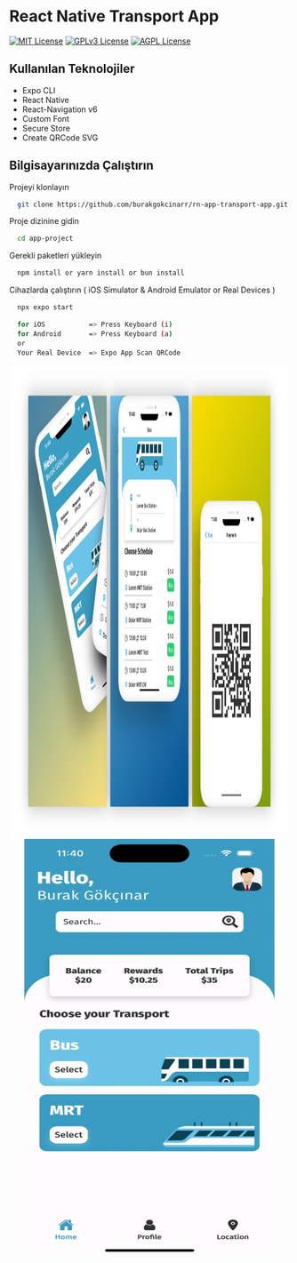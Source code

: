 # React Native Transport App

[![MIT License](https://img.shields.io/badge/License-MIT-green.svg)](https://choosealicense.com/licenses/mit/)
[![GPLv3 License](https://img.shields.io/badge/License-GPL%20v3-yellow.svg)](https://opensource.org/licenses/)
[![AGPL License](https://img.shields.io/badge/license-AGPL-blue.svg)](http://www.gnu.org/licenses/agpl-3.0)

  
## Kullanılan Teknolojiler

* Expo CLI
* React Native 
* React-Navigation v6
* Custom Font
* Secure Store
* Create QRCode SVG

## Bilgisayarınızda Çalıştırın

Projeyi klonlayın

```bash
  git clone https://github.com/burakgokcinarr/rn-app-transport-app.git
```

Proje dizinine gidin

```bash
  cd app-project
```

Gerekli paketleri yükleyin

```bash
  npm install or yarn install or bun install
```

Cihazlarda çalıştırın ( iOS Simulator & Android Emulator or Real Devices )

```bash
  npx expo start
```
```bash
  for iOS           => Press Keyboard (i)
  for Android       => Press Keyboard (a)
  or
  Your Real Device  => Expo App Scan QRCode
```
<p align="center">
  <img src="https://github.com/burakgokcinarr/rn-app-transport-app/blob/main/demo.png" alt="img" width="100%" height="850">
  <img src="https://github.com/burakgokcinarr/rn-app-transport-app/blob/main/demo3.gif" alt="img" width="450" height="750">
</p>

